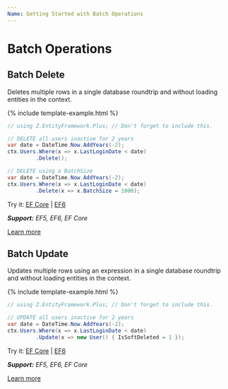 ```yaml
---
Name: Getting Started with Batch Operations
---
```


# Batch Operations

## Batch Delete

Deletes multiple rows in a single database roundtrip and without loading entities in the context.

{% include template-example.html %} 
```csharp
// using Z.EntityFramework.Plus; // Don't forget to include this.

// DELETE all users inactive for 2 years
var date = DateTime.Now.AddYears(-2);
ctx.Users.Where(x => x.LastLoginDate < date)
         .Delete();

// DELETE using a BatchSize
var date = DateTime.Now.AddYears(-2);
ctx.Users.Where(x => x.LastLoginDate < date)
         .Delete(x => x.BatchSize = 1000);

```
Try it: [EF Core](https://dotnetfiddle.net/KMgmZs) | [EF6](https://dotnetfiddle.net/asjI4U) 

***Support:** EF5, EF6, EF Core*

[Learn more](/batch-delete)

## Batch Update

Updates multiple rows using an expression in a single database roundtrip and without loading entities in the context.

{% include template-example.html %} 
```csharp
// using Z.EntityFramework.Plus; // Don't forget to include this.

// UPDATE all users inactive for 2 years
var date = DateTime.Now.AddYears(-2);
ctx.Users.Where(x => x.LastLoginDate < date)
         .Update(x => new User() { IsSoftDeleted = 1 });

```
Try it: [EF Core](https://dotnetfiddle.net/KMgmZs) | [EF6](https://dotnetfiddle.net/cV3IHD)

***Support:** EF5, EF6, EF Core*

[Learn more](/batch-update)
